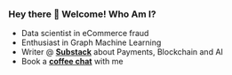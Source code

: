 ### Hey there 👋 Welcome! Who Am I?

-  Data scientist in eCommerce fraud 
-  Enthusiast in Graph Machine Learning
-  Writer @ [**Substack**](https://sisilio.substack.com/) about Payments, Blockchain and AI
-  Book a [**coffee chat**](https://calendly.com/zixi-liu/coffee-chat-w-zixi) with me


<!--
**zixi-liu/zixi-liu** is a ✨ _special_ ✨ repository because its `README.md` (this file) appears on your GitHub profile.

Here are some ideas to get you started:

- 🔭 I’m currently working on ...
- 🌱 I’m currently learning ...
- 👯 I’m looking to collaborate on ...
- 🤔 I’m looking for help with ...
- 💬 Ask me about ...
- 📫 How to reach me: ...
- 😄 Pronouns: ...
- ⚡ Fun fact: ...
-->
